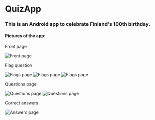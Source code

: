 # QuizApp

### This is an Android app to celebrate Finland's 100th birthday. 

#### Pictures of the app:

Front page

![Front page](doc/front)

Flag question

![Flags page](doc/flags1)
![Flags page](doc/flags2)
![Flags page](doc/flags3)

Questions page

![Questions page](doc/questions1)
![Questions page](doc/questions2)

Correct answers

![Answers page](doc/answers)